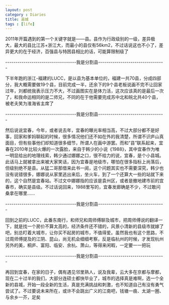 ```yaml
---
layout: post
category : Diaries
title: 县城
tags : [life]
---
```



2011年开篇遇到的第一个关键字就是——县。县作为行政级别的一级，差异极大，最大的县比江苏+浙江大，而最小的县仅有56km2，不过话说这也不小了，差异更大的在于经济，百强县与特困县相比的话，可能算限制级了

-----------------------------------我是分割县---------------------------------

下半年跑的浙江-福建的LUCC，是以县为基本单位的，福建一共70县，分成四部分，我大概需要做19个县，目前完成一半，还余下的9个县老板说画不完不让回家过年，刘都统我表示压力不大，不过画图实在是体力活，这次应该真的是最后一次了，和我命运相同的是二师兄，不同的在于他需要完成苏中北和皖北共40个县，被老夫笑为淮海省主席了

-----------------------------------我是分割县---------------------------------

然后说说宜春，今年，或者说去年，宜春的曝光率相当高，不过大部分都不是好事，回家和爹妈聊起的时候，很多情况他们还不如在外的我清楚，所谓不识庐山真面目，但有些事他们却知道很多细节，所谓人在画中游罢。而和“县”联系起来，宜春在2010年比较火爆的一次露脸，来自于韩少的小说《1988》，其中宜春作为唯一明显给出的地理线索，韩少通过娜娜之口，很不给力的说，宜春，是个小县城。此话马上就被拿出来被大家笑话，因为宜春是地级市，哪怕在很多指标上尚落后，但级别绝不是县。从猛二哥那借来此书一阅，这个问题其实也不需要深究，韩少也没有说错很多，娜娜说从家里逃出来后，坐火车，到了一个还算大一些的站就下来的，这个自然是宜春站。不过文中娜娜指的应该是袁州区，或者是撤地建市前的宜春市，确实是县级。不过话说回来，1988里写的，宜春发廊确是不少，不过敢问桑拿在哪里……

-----------------------------------我是分割县---------------------------------

回到之前的LUCC，此番东南行，和师兄和周师傅聊及城市，把周师傅说的翻译一下，就是找一个房价不算太高的，经济条件还不错的，风景小清新的县级市就嫁了吧，别总盯着大城市，让你买不起房的城市，不值得爱。虽然我也有这个思路，不过周师傅提及的江阴、昆山，尚无机会细细考察，反是临杭州的时候，才发现杭州另外的美，桐庐、富阳、临安、余杭、萧山，等得来闲暇，一定要一一把玩

-----------------------------------我是分割县---------------------------------

再回到宜春，在家的日子，偶有遇见邻里熟人，说及我辈，云大多在京都与摩都，现在二十过半的我们，大部分连硕士都快毕业了，城市的选择真是难啊，选一个全新的县城，开始一段全新的生活，真是充满挑战和刺激，也不知道自己有没有勇气尝试了。不过要说未来所在，或许不会跳出广义的江南吧，钱塘一痕、太湖一圈、与余乡一芥，足矣